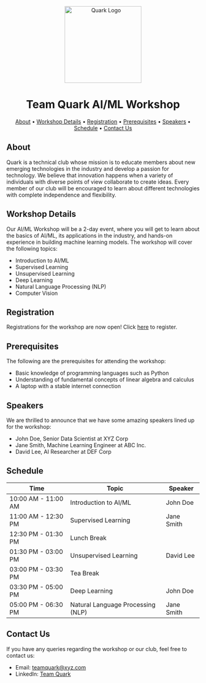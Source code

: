 <!-- Header -->
<p align="center">
  <img src="https://user-images.githubusercontent.com/90515944/226154930-9de9dfa4-d42f-4c80-965d-82e70afc22a4.PNG" alt="Quark Logo" width="200" height="200">
</p>

<h1 align="center">Team Quark AI/ML Workshop</h1>
<p align="center">
  <a href="#about">About</a> •
  <a href="#workshop-details">Workshop Details</a> •
  <a href="#registration">Registration</a> •
  <a href="#prerequisites">Prerequisites</a> •
  <a href="#speakers">Speakers</a> •
  <a href="#schedule">Schedule</a> •
  <a href="#contact-us">Contact Us</a>
</p>

<!-- About -->
## About

Quark is a technical club whose mission is to educate members about new emerging technologies in the industry and develop a passion for technology. We believe that innovation happens when a variety of individuals with diverse points of view collaborate to create ideas. Every member of our club will be encouraged to learn about different technologies with complete independence and flexibility.

<!-- Workshop Details -->
## Workshop Details

Our AI/ML Workshop will be a 2-day event, where you will get to learn about the basics of AI/ML, its applications in the industry, and hands-on experience in building machine learning models. The workshop will cover the following topics:

* Introduction to AI/ML
* Supervised Learning
* Unsupervised Learning
* Deep Learning
* Natural Language Processing (NLP)
* Computer Vision

<!-- Registration -->
## Registration

Registrations for the workshop are now open! Click [here](https://example.com) to register.

<!-- Prerequisites -->
## Prerequisites

The following are the prerequisites for attending the workshop:

* Basic knowledge of programming languages such as Python
* Understanding of fundamental concepts of linear algebra and calculus
* A laptop with a stable internet connection

<!-- Speakers -->
## Speakers

We are thrilled to announce that we have some amazing speakers lined up for the workshop:

* John Doe, Senior Data Scientist at XYZ Corp
* Jane Smith, Machine Learning Engineer at ABC Inc.
* David Lee, AI Researcher at DEF Corp

<!-- Schedule -->
## Schedule

| Time              | Topic                           | Speaker         |
| ----------------- | ------------------------------- | -------------- |
| 10:00 AM - 11:00 AM | Introduction to AI/ML          | John Doe        |
| 11:00 AM - 12:30 PM | Supervised Learning             | Jane Smith      |
| 12:30 PM - 01:30 PM | Lunch Break                     |                |
| 01:30 PM - 03:00 PM | Unsupervised Learning           | David Lee       |
| 03:00 PM - 03:30 PM | Tea Break                       |                |
| 03:30 PM - 05:00 PM | Deep Learning                   | John Doe        |
| 05:00 PM - 06:30 PM | Natural Language Processing (NLP) | Jane Smith |

<!-- Contact Us -->
## Contact Us

If you have any queries regarding the workshop or our club, feel free to contact us:

* Email: teamquark@xyz.com
* LinkedIn: [Team Quark](https://www.linkedin.com/in/teamquark)

